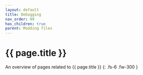 ```yaml
---
layout: default
title: Debugging
nav_order: 99
has_children: true
parent: Modding files
---
```


# {{ page.title }}


An overview of pages related to {{ page.title }}
{: .fs-6 .fw-300 }
